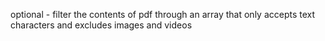 optional - filter the contents of pdf through an array that only accepts text characters and excludes images and videos
